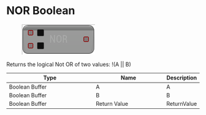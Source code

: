 # NOR Boolean

<div align="left" data-full-width="false">

<figure><img src="NOR_Boolean.png" alt=""><figcaption></figcaption></figure>

</div>

Returns the logical Not OR of two values: !(A || B)

<table>
<thead><tr><th width="250">Type</th><th width="200">Name</th><th>Description</th></tr></thead>
<tbody>
<tr><td>Boolean Buffer</td><td>A</td><td>A</td></tr>
<tr><td>Boolean Buffer</td><td>B</td><td>B</td></tr>
<tr><td>Boolean Buffer</td><td>Return Value</td><td>ReturnValue</td></tr>
</tbody>
</table>